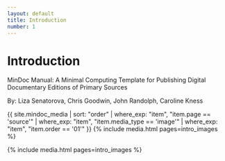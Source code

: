 ```yaml
---
layout: default
title: Introduction
number: 1
---
```


# Introduction

MinDoc Manual: A Minimal Computing Template for Publishing Digital Documentary Editions of Primary Sources

By: Liza Senatorova, Chris Goodwin, John Randolph, Caroline Kness

{{ site.mindoc_media | sort: "order" | where_exp: "item", "item.page == 'source'" | where_exp: "item", "item.media_type == 'image'" | where_exp: "item", "item.order == '01'" }} {% include media.html pages=intro_images %}

{% include media.html pages=intro_images %} 
